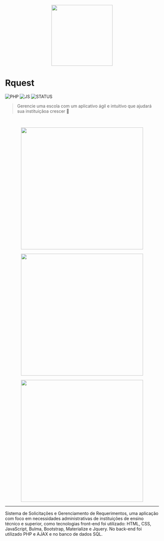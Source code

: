 <p align="center">
   <img src="https://github.com/joaoqsl/request/blob/master/assets/images/Logobeta.png" width="200"/>
</p>

# Rquest

![PHP](https://img.shields.io/static/v1?label=php&message=language&color=red&flat-square&logo=php)
![JS](https://img.shields.io/static/v1?label=JavaScript&message=languages&color=red&flat-square&logo=JAVASCRIPT)
![STATUS](https://img.shields.io/static/v1?label=status&message=concluido&color=red&flat-square&logo=)

> Gerencie uma escola com um aplicativo ágil e intuitivo que ajudará sua instituiçãoa crescer 🚀

<br />
<p align="center"><img width="400" src="https://github.com/joaoqsl/request/blob/master/assets/images/FlowMap-min.jpg"/></p>
<p align="center"><img width="400" src="https://github.com/joaoqsl/request/blob/master/assets/images/adm.jpg"/></p>
<p align="center"><img width="400" src="https://github.com/joaoqsl/request/blob/master/assets/images/home.jpg"/></p>

---

Sistema de Solicitações e Gerenciamento de Requerimentos, uma aplicação com foco em necessidades administrativas de instituições de ensino técnico e superior, como tecnologias front-end foi utilizado:  HTML, CSS, JavaScript, Bulma, Bootstrap, Materialize e Jquery. No back-end foi utilizado PHP e AJAX e no banco de dados SQL.
